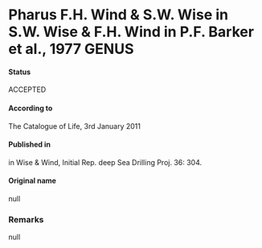 Pharus F.H. Wind & S.W. Wise in S.W. Wise & F.H. Wind in P.F. Barker et al., 1977 GENUS
=======

#### Status
ACCEPTED

#### According to
The Catalogue of Life, 3rd January 2011

#### Published in
in Wise & Wind, Initial Rep. deep Sea Drilling Proj. 36: 304.

#### Original name
null

### Remarks
null